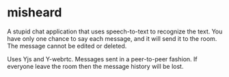 # misheard

A stupid chat application that uses speech-to-text to recognize the text. You have only one chance to say each message, and it will send it to the room. The message cannot be edited or deleted.

Uses Yjs and Y-webrtc. Messages sent in a peer-to-peer fashion. If everyone leave the room then the message history will be lost.

